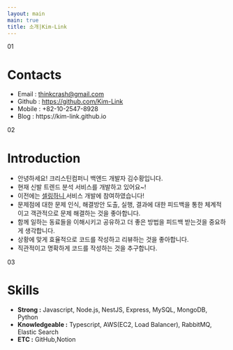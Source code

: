 ```yaml
---
layout: main
main: true
title: 소개|Kim-Link
---
```


<div class="loading-animation">
    <div class="about">
        <div class="section">
            <div class="title index">01</div>
            <div class="content">
                <h1 class="subtitle">Contacts</h1>
                <ul class="culture">
                    <li>Email : <a href="mailto:thinkcrash@gmail.com" target="_blank">thinkcrash@gmail.com</a></li>
                    <li>Github : <a href="https://github.com/Kim-Link" target="_blank">https://github.com/Kim-Link</a></li>
                    <li>Mobile : +82-10-2547-8928</li>
                    <li>Blog : https://kim-link.github.io</li>
                </ul>
            </div>
        </div>
        <div class="section">
            <div class="title index">02</div>
            <div class="content">
                <h1 class="subtitle">Introduction</h1>
                <ul class="environment">
                    <li>안녕하세요! 크리스틴컴퍼니 백엔드 개발자 김수황입니다.</li>
                    <li>현재 신발 트렌드 분석 서비스를 개발하고 있어요~! </li>
                    <li>이전에는 <A href = "https://sellha.kr/"> 셀링하니 </A> 서비스 개발에 참여하였습니다! </li>
                    <li>문제점에 대한 문제 인식, 해결방안 도출, 실행, 결과에 대한 피드백을 통한 체계적이고 객관적으로 문제 해결하는 것을 좋아합니다.</li>
                    <li>함께 일하는 동료들을 이해시키고 공유하고 더 좋은 방법을 피드백 받는것을 중요하게 생각합니다.</li>
                    <li>상황에 맞게 효율적으로 코드를 작성하고 리뷰하는 것을 좋아합니다.</li>
                    <li>직관적이고 명확하게 코드를 작성하는 것을 추구합니다.</li>
                </ul>
            </div>
        </div>
        <div class="section">
            <div class="title index">03</div>
            <div class="content">
                <h1 class="subtitle">Skills</h1>
                <ul class="environment">
                    <li><b>Strong :</b> Javascript, Node.js, NestJS, Express, MySQL, MongoDB, Python</li>
                    <li><b>Knowledgeable :</b> Typescript, AWS(EC2, Load Balancer), RabbitMQ, Elastic Search</li>
                    <li><b>ETC :</b> GitHub,Notion</li>
                </ul>
            </div>
        </div>
    </div>
</div>
